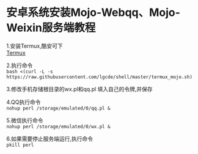 # 安卓系统安装Mojo-Webqq、Mojo-Weixin服务端教程  

1.安装Termux,酷安可下  
[Termux](https://www.coolapk.com/apk/com.termux)


2.执行命令  
`bash <(curl -L -s https://raw.githubusercontent.com/lgcde/shell/master/termux_mojo.sh)`

3.修改手机存储根目录的wx.pl和qq.pl 填入自己的令牌,并保存  

4.QQ执行命令  
`nohup perl /storage/emulated/0/qq.pl &`

5.微信执行命令  
`nohup perl /storage/emulated/0/wx.pl &`

6.如果需要停止服务端运行,执行命令  
``pkill perl``
